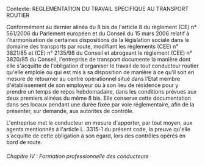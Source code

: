 Contexte: REGLEMENTATION DU TRAVAIL SPECIFIQUE  AU TRANSPORT ROUTIER

Conformément au dernier alinéa du 8 bis de l'article 8 du règlement (CE) n° 561/2006 du Parlement européen et du Conseil du 15 mars 2006 relatif à l'harmonisation de certaines dispositions de la législation sociale dans le domaine des transports par route, modifiant les règlements (CEE) n° 3821/85 et (CE) n° 2135/98 du Conseil et abrogeant le règlement (CEE) n° 3820/85 du Conseil, l'entreprise de transport documente la manière dont elle s'acquitte de l'obligation d'organiser le travail de tout conducteur routier qu'elle emploie ou qui est mis à sa disposition de manière à ce qu'il soit en mesure de retourner au centre opérationnel situé dans l'Etat membre d'établissement de son employeur ou à son lieu de résidence pour y prendre un temps de repos hebdomadaire, dans les conditions prévues aux deux premiers alinéas du même 8 bis. Elle conserve cette documentation dans ses locaux pendant une durée fixée par voie réglementaire, afin de la présenter, sur demande, aux autorités de contrôle.

L'entreprise met le conducteur en mesure d'apporter, par tout moyen, aux agents mentionnés à l'article L. 3315-1 du présent code, la preuve qu'elle s'acquitte de cette obligation à son égard, lors des contrôles opérés en bord de route.

###### Chapitre IV : Formation professionnelle des conducteurs
